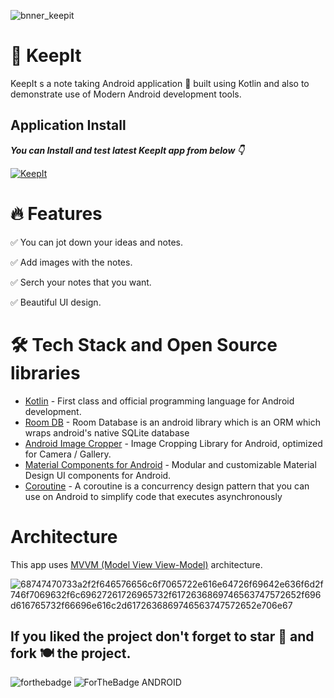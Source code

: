 ![bnner_keepit](https://user-images.githubusercontent.com/80090908/192720350-69d9c212-72f3-47dc-97d8-74bff9610f19.png)


# 📔 KeepIt
KeepIt s a note taking Android application 📱 built using Kotlin and also to demonstrate use of Modern Android development tools.

## Application Install

***You can Install and test latest KeepIt app from below 👇***

[![KeepIt](https://img.shields.io/badge/KeepIt✅-APK-red.svg?style=for-the-badge&logo=android)](https://github.com/aritra-tech/KeepIt/releases/tag/1.0.0)

# 🔥 Features

✅ You can jot down your ideas and notes.

✅ Add images with the notes.

✅ Serch your notes that you want.

✅ Beautiful UI design.

# 🛠 Tech Stack and Open Source libraries 
- [Kotlin](https://kotlinlang.org/docs/android-overview.html) - First class and official programming language for Android development.
- [Room DB](https://developer.android.com/training/data-storage/room) - Room Database is an android library which is an ORM which wraps android's native SQLite database
- [Android Image Cropper](https://github.com/ArthurHub/Android-Image-Cropper) - Image Cropping Library for Android, optimized for Camera / Gallery.
- [Material Components for Android](https://material.io/components) - Modular and customizable Material Design UI components for Android.
- [Coroutine](https://developer.android.com/kotlin/coroutines#:~:text=A%20coroutine%20is%20a%20concurrency,established%20concepts%20from%20other%20languages.) - A coroutine is a concurrency design pattern that you can use on Android to simplify code that executes asynchronously

# Architecture

This app uses [MVVM (Model View View-Model)](https://developer.android.com/topic/architecture#recommended-app-arch) architecture.

![68747470733a2f2f646576656c6f7065722e616e64726f69642e636f6d2f746f7069632f6c69627261726965732f6172636869746563747572652f696d616765732f66696e616c2d6172636869746563747572652e706e67](https://user-images.githubusercontent.com/80090908/194612432-65ddf3e4-9322-4f05-9a93-39c83d5f81a2.png)


## If you liked the project don't forget to star 🌟 and fork 🍽 the project.


![forthebadge](https://forthebadge.com/images/badges/built-with-love.svg)
![ForTheBadge ANDROID](https://forthebadge.com/images/badges/built-for-android.svg)


			

